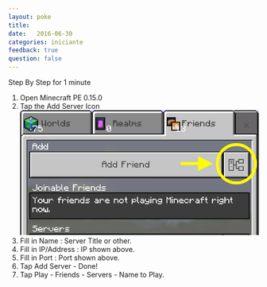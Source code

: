```yaml
---
layout: poke
title:  
date:   2016-06-30
categories: iniciante
feedback: true
question: false
---
```

Step By Step for 1 minute   
1. Open Minecraft PE 0.15.0  
3. Tap the Add Server Icon
![screenshot](/assets/images/addserver.png)
4. Fill in Name : Server Title or other.  
5. Fill in IP/Address : IP shown above.  
6. Fill in Port : Port shown above.  
7. Tap Add Server - Done!  
8. Tap Play - Friends - Servers - Name to Play.  
	